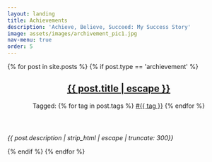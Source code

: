 ```yaml
---
layout: landing
title: Achievements
description: 'Achieve, Believe, Succeed: My Success Story'
image: assets/images/archivement_pic1.jpg
nav-menu: true
order: 5
---
```


<!-- Main -->
<div id="main">

<!-- Two -->
<section id="two" class="spotlights">
	{% for post in site.posts %}
		{% if post.type == 'archievement' %}
			<section class="post">
                <header class="note-header">
                    <h2 class="post-title">
                        <a href="{{ post.url | relative_url }}">
                            {{ post.title | escape }}
                        </a>
                    </h2>
                    <p class="post-meta">
                        Tagged:
                        <span>
                            {% for tag in post.tags %}
                                <a href="{{site.baseurl}}/tags/#{{ tag }}">#{{ tag }}</a>
                            {% endfor %}
                        </span>
                    </p>
                </header>
                <div class="post-description">
                    <p>
                        <em>{{ post.description | strip_html | escape | truncate: 300}}</em>
                    </p>
                </div>
            </section>
		{% endif %}
	{% endfor %}
</section>

</div>